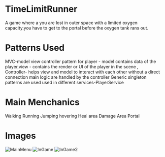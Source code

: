 # TimeLimitRunner
A game where a you are lost in outer space with a limited oxygen capacity.you have to get to the portal before the oxygen tank rans out.
# Patterns Used

MVC-model view controller pattern
  for player - model contains data of the player,view - contains the render or UI of the player in the scene , Controller- helps view and model to interact with each other without a direct connection main logic are handled by the controller
Generic singleton patterns are used
used in different services-PlayerService
# Main Menchanics
Walking
Running
Jumping
hovering
Heal area
Damage Area
Portal

# Images

![MainMenu](https://github.com/hareeshp007/Sci-fimazeRunner/assets/46471092/0a97c3c3-9b95-4828-a322-417300328ea0)
![InGame](https://github.com/hareeshp007/Sci-fimazeRunner/assets/46471092/3161c1a3-8cfb-42b0-8ece-74a81540a845)
![InGame2](https://github.com/hareeshp007/Sci-fimazeRunner/assets/46471092/3aa5ebdf-a251-4492-bcd1-0f006dd6f24c)
